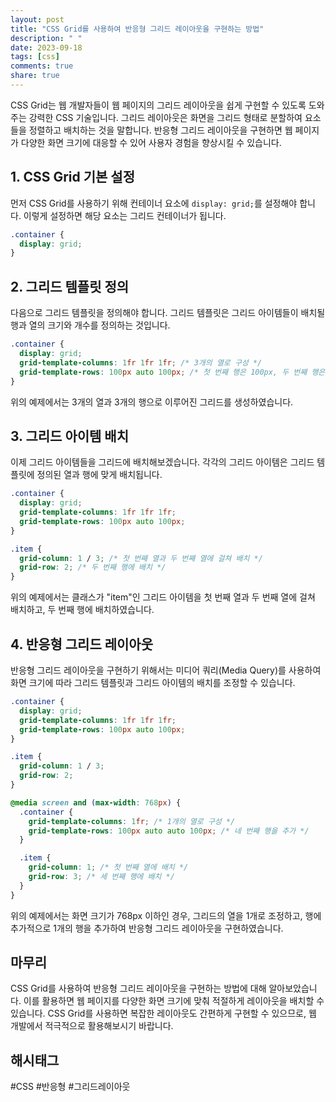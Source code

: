 ```yaml
---
layout: post
title: "CSS Grid를 사용하여 반응형 그리드 레이아웃을 구현하는 방법"
description: " "
date: 2023-09-18
tags: [css]
comments: true
share: true
---
```


CSS Grid는 웹 개발자들이 웹 페이지의 그리드 레이아웃을 쉽게 구현할 수 있도록 도와주는 강력한 CSS 기술입니다. 그리드 레이아웃은 화면을 그리드 형태로 분할하여 요소들을 정렬하고 배치하는 것을 말합니다. 반응형 그리드 레이아웃을 구현하면 웹 페이지가 다양한 화면 크기에 대응할 수 있어 사용자 경험을 향상시킬 수 있습니다.

## 1. CSS Grid 기본 설정

먼저 CSS Grid를 사용하기 위해 컨테이너 요소에 `display: grid;`를 설정해야 합니다. 이렇게 설정하면 해당 요소는 그리드 컨테이너가 됩니다.

```css
.container {
  display: grid;
}
```

## 2. 그리드 템플릿 정의

다음으로 그리드 템플릿을 정의해야 합니다. 그리드 템플릿은 그리드 아이템들이 배치될 행과 열의 크기와 개수를 정의하는 것입니다.

```css
.container {
  display: grid;
  grid-template-columns: 1fr 1fr 1fr; /* 3개의 열로 구성 */
  grid-template-rows: 100px auto 100px; /* 첫 번째 행은 100px, 두 번째 행은 자동으로 크기를 조정, 세 번째 행은 100px */
}
```

위의 예제에서는 3개의 열과 3개의 행으로 이루어진 그리드를 생성하였습니다.

## 3. 그리드 아이템 배치

이제 그리드 아이템들을 그리드에 배치해보겠습니다. 각각의 그리드 아이템은 그리드 템플릿에 정의된 열과 행에 맞게 배치됩니다.

```css
.container {
  display: grid;
  grid-template-columns: 1fr 1fr 1fr;
  grid-template-rows: 100px auto 100px;
}

.item {
  grid-column: 1 / 3; /* 첫 번째 열과 두 번째 열에 걸쳐 배치 */
  grid-row: 2; /* 두 번째 행에 배치 */
}
```

위의 예제에서는 클래스가 "item"인 그리드 아이템을 첫 번째 열과 두 번째 열에 걸쳐 배치하고, 두 번째 행에 배치하였습니다.

## 4. 반응형 그리드 레이아웃

반응형 그리드 레이아웃을 구현하기 위해서는 미디어 쿼리(Media Query)를 사용하여 화면 크기에 따라 그리드 템플릿과 그리드 아이템의 배치를 조정할 수 있습니다.

```css
.container {
  display: grid;
  grid-template-columns: 1fr 1fr 1fr;
  grid-template-rows: 100px auto 100px;
}

.item {
  grid-column: 1 / 3;
  grid-row: 2;
}

@media screen and (max-width: 768px) {
  .container {
    grid-template-columns: 1fr; /* 1개의 열로 구성 */
    grid-template-rows: 100px auto auto 100px; /* 네 번째 행을 추가 */
  }

  .item {
    grid-column: 1; /* 첫 번째 열에 배치 */
    grid-row: 3; /* 세 번째 행에 배치 */
  }
}
```

위의 예제에서는 화면 크기가 768px 이하인 경우, 그리드의 열을 1개로 조정하고, 행에 추가적으로 1개의 행을 추가하여 반응형 그리드 레이아웃을 구현하였습니다.

## 마무리

CSS Grid를 사용하여 반응형 그리드 레이아웃을 구현하는 방법에 대해 알아보았습니다. 이를 활용하면 웹 페이지를 다양한 화면 크기에 맞춰 적절하게 레이아웃을 배치할 수 있습니다. CSS Grid를 사용하면 복잡한 레이아웃도 간편하게 구현할 수 있으므로, 웹 개발에서 적극적으로 활용해보시기 바랍니다.

## 해시태그

#CSS #반응형 #그리드레이아웃